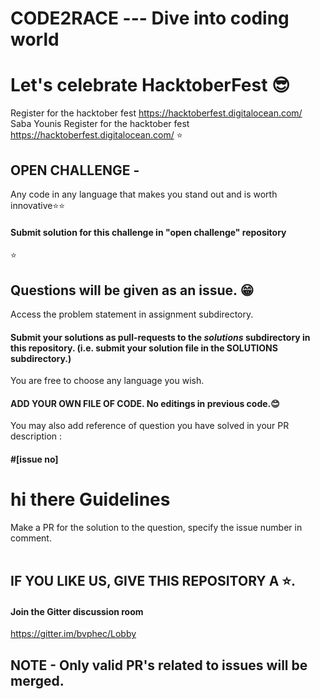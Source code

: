 ﻿# CODE2RACE --- Dive into coding world 
# Let's celebrate HacktoberFest 😎
Register for the hacktober fest https://hacktoberfest.digitalocean.com/
Saba Younis Register for the hacktober fest https://hacktoberfest.digitalocean.com/
⭐
## OPEN CHALLENGE - 
Any code in any language that makes you stand out and is worth innovative⭐⭐

#### Submit solution for this challenge in "open challenge" repository
⭐
## Questions will be given as an issue. 😁
Access the problem statement in assignment subdirectory.
#### Submit your solutions as pull-requests to the *solutions* subdirectory in this repository. (i.e. submit your solution file in the SOLUTIONS subdirectory.)
You are free to choose any language you wish. <br> 
#### ADD YOUR OWN FILE OF CODE. No editings in previous code.😊
You may also add reference of question you have solved in your PR description : 
####  #[issue no] 
hi there
Guidelines
==========

Make a PR for the solution to the question, specify the issue number in comment.
<br><br>

## IF YOU LIKE US, GIVE THIS REPOSITORY A ⭐.
#### Join the Gitter discussion room  <br>
https://gitter.im/bvphec/Lobby

## NOTE - Only valid PR's related to issues will be merged.
